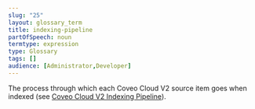 ```yaml
---
slug: "25"
layout: glossary_term
title: indexing-pipeline
partOfSpeech: noun
termtype: expression
type: Glossary
tags: []
audience: [Administrator,Developer]
---
```


The process through which each Coveo Cloud V2 source item goes when indexed (see [Coveo Cloud V2 Indexing Pipeline](http://www.coveo.com/go?dest=cloudhelp&lcid=9&context=336)).
